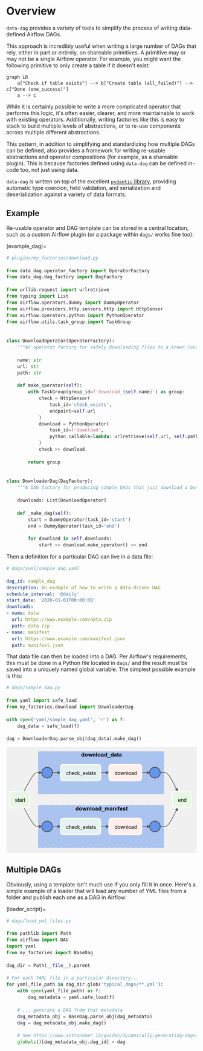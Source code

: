 # Overview

`data-dag` provides a variety of tools to simplify the process of writing data-defined Airflow DAGs.

This approach is incredibly useful when writing a large number of DAGs that rely, either in part or entirely, on shareable primitives. A primitive may or may not be a single Airflow operator. For example, you might want the following primitive to only create a table if it doesn't exist:

```{mermaid}
graph LR
    a["Check if table exists"] --> b["Create table (all_failed)"] --> c["Done (one_success)"]
    a --> c
```

While it is certainly possible to write a more complicated operator that performs this logic, it's often easier, clearer, and more maintainable to work with existing operators. Additionally, writing factories like this is easy to stack to build multiple levels of abstractions, or to re-use components across multiple different abstractions.

This pattern, in addition to simplifying and standardizing how multiple DAGs can be defined, also provides a framework for writing re-usable abstractions and operator compositions (for example, as a shareable plugin). This is because factories defined using `data-dag` can be defined in-code too, not just using data.

`data-dag` is written on top of the excellent [`pydantic` library](https://pydantic-docs.helpmanual.io/), providing automatic type coercion, field validation, and serialization and deserialization against a variety of data formats.

## Example

Re-usable operator and DAG template can be stored in a central location, such as a custom Airflow plugin (or a package within `dags/` works fine too):

(example_dag)=
```python
# plugins/my_factories/download.py

from data_dag.operator_factory import OperatorFactory
from data_dag.dag_factory import DagFactory

from urllib.request import urlretrieve
from typing import List
from airflow.operators.dummy import DummyOperator
from airflow.providers.http.sensors.http import HttpSensor
from airflow.operators.python import PythonOperator
from airflow.utils.task_group import TaskGroup


class DownloadOperator(OperatorFactory):
    """An operator factory for safely downloading files to a known location"""

    name: str
    url: str
    path: str

    def make_operator(self):
        with TaskGroup(group_id=f'download_{self.name}') as group:
            check = HttpSensor(
                task_id='check_exists',
                endpoint=self.url
            )
            download = PythonOperator(
                task_id=f'download',
                python_callable=lambda: urlretrieve(self.url, self.path)
            )
            check >> download

        return group


class DownloaderDag(DagFactory):
    """A DAG factory for producing simple DAGs that just download a bunch of files"""

    downloads: List[DownloadOperator]

    def _make_dag(self):
        start = DummyOperator(task_id='start')
        end = DummyOperator(task_id='end')

        for download in self.downloads:
            start >> download.make_operator() >> end
```

Then a definition for a particular DAG can live in a data file:

```yaml
# dags/yaml/sample_dag.yaml

dag_id: sample_dag
description: An example of how to write a data-driven DAG
schedule_interval: '@daily'
start_date: '2020-01-01T00:00:00'
downloads:
- name: data
  url: https://www.example.com/data.zip
  path: data.zip
- name: manifest
  url: https://www.example.com/manifest.json
  path: manifest.json
```

That data file can then be loaded into a DAG. Per Airflow's requirements, this must be done in a Python file located in `dags/` and the result must be saved into a uniquely named global variable. The simplest possible example is this:

```python
# dags/sample_dag.py

from yaml import safe_load
from my_factories.download import DownloaderDag

with open('yaml/sample_dag.yaml', 'r') as f:
    dag_data = safe_load(f)

dag = DownloaderDag.parse_obj(dag_data).make_dag()
```

![img.png](_images/img.png)

Multiple DAGs
-------------

Obviously, using a template isn't much use if you only fill it in once. Here's a simple example of a loader that will load any number of YML files from a folder and publish each one as a DAG in Airflow:

(loader_script)=
```python
# dags/load_yml_files.py

from pathlib import Path
from airflow import DAG
import yaml
from my_factories import BaseDag

dag_dir = Path(__file__).parent

# For each YAML file in a particular directory...
for yaml_file_path in dag_dir.glob('typical_dags/**.yml'):
    with open(yaml_file_path) as f:
        dag_metadata = yaml.safe_load(f)

    # ... generate a DAG from that metadata
    dag_metadata_obj = BaseDag.parse_obj(dag_metadata)
    dag = dag_metadata_obj.make_dag()

    # See https://www.astronomer.io/guides/dynamically-generating-dags/
    globals()[dag_metadata_obj.dag_id] = dag
```
